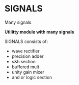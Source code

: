 # SIGNALS
Many signals

<B>Utilitty module with many signals</B>

SIGNALS consists of:
- wave rectifier
- precision adder
- s&h section
- buffered mult
- unity gain mixer
- and or logic section
